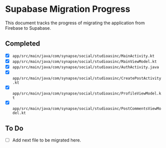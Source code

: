 # Supabase Migration Progress

This document tracks the progress of migrating the application from Firebase to Supabase.

## Completed

- [x] `app/src/main/java/com/synapse/social/studioasinc/MainActivity.kt`
- [x] `app/src/main/java/com/synapse/social/studioasinc/MainViewModel.kt`
- [x] `app/src/main/java/com/synapse/social/studioasinc/AuthActivity.java`
- [x] `app/src/main/java/com/synapse/social/studioasinc/CreatePostActivity.kt`
- [x] `app/src/main/java/com/synapse/social/studioasinc/ProfileViewModel.kt`
- [x] `app/src/main/java/com/synapse/social/studioasinc/PostCommentsViewModel.kt`

## To Do

- [ ] Add next file to be migrated here.
